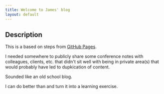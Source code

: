 ```yaml
---
title: Welcome to James' blog
layout: default
---
```


## Description

This is a based on steps from [GitHub Pages](https://github.com/skills/github-pages/tree/main).

I needed somewhere to publicly share some conference notes with colleagues, clients, etc. that didn't sit well with being in private area(s) that would probably have led to dupkication of content.

Sounded like an old school blog.

I can do better than and turn it into a learning exercise.
